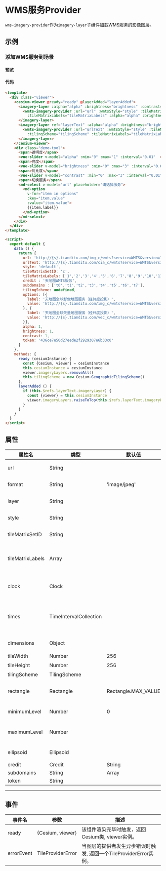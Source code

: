 # WMS服务Provider

`wms-imagery-provider`作为`imagery-layer`子组件加载WMS服务的影像图层。

## 示例

### 添加WMS服务到场景

#### 预览

<doc-preview>
  <template>
    <div class="viewer">
      <cesium-viewer @ready="ready">
       <imagery-layer :alpha="alpha" :brightness="brightness" :contrast="contrast">
        <wms-imagery-provider :url="url" :layers="layers" :parameters="parameters"></wms-imagery-provider>
       </imagery-layer>
      </cesium-viewer>
      <div class="demo-tool">
        <span>透明度</span>
        <vue-slider v-model="alpha" :min="0" :max="1" :interval="0.01"  ></vue-slider>
        <span>亮度</span>
        <vue-slider v-model="brightness" :min="0" :max="3" :interval="0.01"  ></vue-slider>
        <span>对比度</span>
        <vue-slider v-model="contrast" :min="0" :max="3" :interval="0.01"  ></vue-slider>
        <span>切换图层</span>
        <md-select v-model="layers" placeholder="请选择服务" @selected="mdSelected">
          <md-option
            v-for="item in options"
            :key="item.value"
            :value="item.value">
            {{item.label}}
          </md-option>
        </md-select>
      </div>
    </div>
  </template>

  <script>
    export default {
      data () {
        return {
          url: 'https://www.ncei.noaa.gov/thredds/wms/gfs-004-files/201809/20180916/gfs_4_20180916_0000_000.grb2',
          layers: 'Precipitable_water_entire_atmosphere_single_layer',
          parameters: {
            ColorScaleRange: '0.1,66.8'
          },
          alpha: 1,
          brightness: 1,
          contrast: 1,
          options: [{
            label: 'WMS:Rainfall',
            value: 'Precipitable_water_entire_atmosphere_single_layer'
          }, {
            label: 'WMS:Air Pressure',
            value: 'Pressure_surface'
          }]
        }
      },
      methods: {
        ready (cesiumInstance) {
          const {Cesium, viewer} = cesiumInstance
          this.cesiumInstance = cesiumInstance
        },
        mdSelected (value) {
          if (value === 'Precipitable_water_entire_atmosphere_single_layer') {
            this.parameters = {
              ColorScaleRange: '0.1,66.8'
            }
          } else if (value === 'Pressure_surface') {
            this.parameters = {
              ColorScaleRange: '51640,103500'
            }
          }
        }
      }
    }
  </script>
</doc-preview>

#### 代码

```html
<template>
  <div class="viewer">
    <cesium-viewer @ready="ready" @layerAdded="layerAdded">
      <imagery-layer :alpha="alpha" :brightness="brightness" :contrast="contrast">
        <wmts-imagery-provider :url="url" :wmtsStyle="style" :tileMatrixSetID="tileMatrixSetID" :credit="credit" :subdomains="subdomains" :tilingScheme="tilingScheme"
          :tileMatrixLabels="tileMatrixLabels" :alpha="alpha" :brightness="brightness" :contrast="contrast" :token="token"></wmts-imagery-provider>
      </imagery-layer>
      <imagery-layer ref="layerText" :alpha="alpha" :brightness="brightness" :contrast="contrast">
        <wmts-imagery-provider :url="urlText" :wmtsStyle="style" :tileMatrixSetID="tileMatrixSetID" :credit="credit" :subdomains="subdomains"
          :tilingScheme="tilingScheme" :tileMatrixLabels="tileMatrixLabels" :token="token"></wmts-imagery-provider>
      </imagery-layer>
    </cesium-viewer>
    <div class="demo-tool">
      <span>透明度</span>
      <vue-slider v-model="alpha" :min="0" :max="1" :interval="0.01"  ></vue-slider>
      <span>亮度</span>
      <vue-slider v-model="brightness" :min="0" :max="3" :interval="0.01"  ></vue-slider>
      <span>对比度</span>
      <vue-slider v-model="contrast" :min="0" :max="3" :interval="0.01"  ></vue-slider>
      <span>切换服务</span>
      <md-select v-model="url" placeholder="请选择服务">
        <md-option
          v-for="item in options"
          :key="item.value"
          :value="item.value">
          {{item.label}}
        </md-option>
      </md-select>
    </div>
  </div>
</template>

<script>
  export default {
    data () {
      return {
        url: 'http://{s}.tianditu.com/img_c/wmts?service=WMTS&version=1.0.0&request=GetTile&tilematrix={TileMatrix}&layer=img&style={style}&tilerow={TileRow}&tilecol={TileCol}&tilematrixset={TileMatrixSet}&format=tiles',
        urlText: 'http://{s}.tianditu.com/cia_c/wmts?service=WMTS&version=1.0.0&request=GetTile&tilematrix={TileMatrix}&layer=cia&style={style}&tilerow={TileRow}&tilecol={TileCol}&tilematrixset={TileMatrixSet}&format=tiles',
        style: 'default',
        tileMatrixSetID: 'c',
        tileMatrixLabels: ['1','2','3','4','5','6','7','8','9','10','11','12','13','14','15','16','17','18','19'],
        credit : '天地图WMTS服务',
        subdomains : ['t0','t1','t2','t3','t4','t5','t6','t7'],
        tilingScheme: undefined,
        options: [{
          label: '天地图全球影像地图服务（经纬度投影）',
          value: 'http://{s}.tianditu.com/img_c/wmts?service=WMTS&version=1.0.0&request=GetTile&tilematrix={TileMatrix}&layer=img&style={style}&tilerow={TileRow}&tilecol={TileCol}&tilematrixset={TileMatrixSet}&format=tiles'
        }, {
          label: '天地图全球矢量地图服务（经纬度投影）',
          value: 'http://{s}.tianditu.com/vec_c/wmts?service=WMTS&version=1.0.0&request=GetTile&tilematrix={TileMatrix}&layer=vec&style={style}&tilerow={TileRow}&tilecol={TileCol}&tilematrixset={TileMatrixSet}&format=tiles'
        }],
        alpha: 1,
        brightness: 1,
        contrast: 1,
        token: '436ce7e50d27eede2f2929307e6b33c0'
      }
    },
    methods: {
      ready (cesiumInstance) {
        const {Cesium, viewer} = cesiumInstance
        this.cesiumInstance = cesiumInstance
        viewer.imageryLayers.removeAll()
        this.tilingScheme = new Cesium.GeographicTilingScheme()
      },
      layerAdded () {
        if (this.$refs.layerText.imageryLayer) {
          const {viewer} = this.cesiumInstance
          viewer.imageryLayers.raiseToTop(this.$refs.layerText.imageryLayer)
        }
      }
    }
  }
</script>
```

## 属性

|属性名|类型|默认值|描述|
|------|-----|-----|----|
|url|String||`required`指定wmts服务地址。|
|format|String|'image/jpeg'|`optional` 指定服务的MIME类型。|
|layer|String||指定WMTS请求图层名称。|
|style|String||指定WMTS请求样式名称。|
|tileMatrixSetID|String||指定WMTS请求的TileMatrixSet的标识符。|
|tileMatrixLabels|Array||`optional` 指定TileMatrix中用于WMTS请求的标识符列表，每个TileMatrix级别一个。|
|clock|Clock||`optional` 确定时间维度值时使用的Clock实例。 指定options.times时必需。|
|times|TimeIntervalCollection||`optional` TimeIntervalCollection，其data属性是一个包含时间动态维度及其值的对象。|
|dimensions|Object||`optional` 指定包含静态尺寸及其值的对象。|
|tileWidth|Number|256|`optional` 像元宽度。|
|tileHeight|Number|256|`optional` 像元高度。|
|tilingScheme|TilingScheme||`optional` 指定切片方案。|
|rectangle|Rectangle|Rectangle.MAX_VALUE|`optional` 图层的矩形范围,此矩形限制了影像可见范围。|
|minimumLevel|Number|0|`optional` 图层可以显示的最小层级。|
|maximumLevel|Number||`optional` 图层可以显示的最大层级，undefined表示没有限制。|
|ellipsoid|Ellipsoid||`optional` 参考椭球体，没指定默认WGS84椭球。|
|credit|Credit | String||`optional` 数据源描述信息。|
|subdomains|String| Array |'abc'|`optional` 指定URL模板中{s}占位符的子域。 如果此参数是单个字符串，则字符串中的每个字符都是子域。 如果是数组，则数组中的每个元素都是子域。|
|token|String|||`optional` 指定服务token|
---

## 事件

|事件名|参数|描述|
|------|----|----|
|ready|{Cesium, viewer}|该组件渲染完毕时触发，返回Cesium类, viewer实例。|
|errorEvent|TileProviderError|当图层的提供者发生异步错误时触发, 返回一个TileProviderError实例。|
